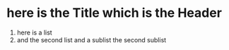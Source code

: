 # here is the Title which is the Header
1. here is a list
2. and the second list
   and a sublist
   the second sublist

